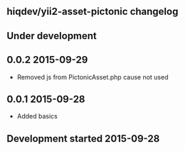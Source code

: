 hiqdev/yii2-asset-pictonic changelog
------------------------------------

## Under development


## 0.0.2 2015-09-29

- Removed js from PictonicAsset.php cause not used

## 0.0.1 2015-09-28

- Added basics

## Development started 2015-09-28

